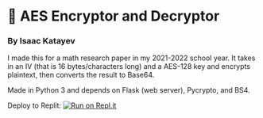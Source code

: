 # 🔑 AES Encryptor and Decryptor
### By Isaac Katayev 

I made this for a math research paper in my 2021-2022 school year. It takes in an IV (that is 16 bytes/characters long) and a AES-128 key and encrypts plaintext, then converts the result to Base64.

Made in Python 3 and depends on Flask (web server), Pycrypto, and BS4. 

Deploy to Replit:
[![Run on Repl.it](https://repl.it/badge/github/isaackatayev/aes-encryption)](https://repl.it/github/isaackatayev/aes-encryption)
